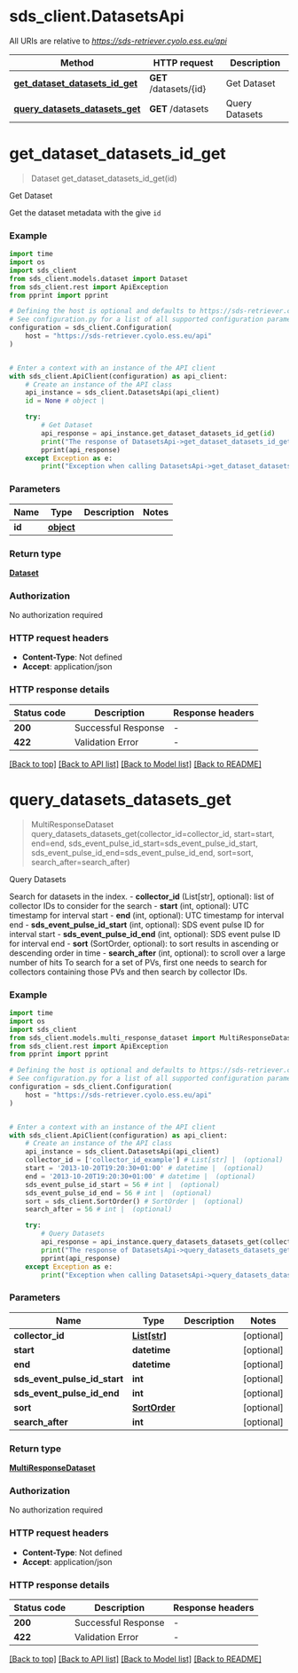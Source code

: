 # sds_client.DatasetsApi

All URIs are relative to *https://sds-retriever.cyolo.ess.eu/api*

Method | HTTP request | Description
------------- | ------------- | -------------
[**get_dataset_datasets_id_get**](DatasetsApi.md#get_dataset_datasets_id_get) | **GET** /datasets/{id} | Get Dataset
[**query_datasets_datasets_get**](DatasetsApi.md#query_datasets_datasets_get) | **GET** /datasets | Query Datasets


# **get_dataset_datasets_id_get**
> Dataset get_dataset_datasets_id_get(id)

Get Dataset

Get the dataset metadata with the give `id`

### Example

```python
import time
import os
import sds_client
from sds_client.models.dataset import Dataset
from sds_client.rest import ApiException
from pprint import pprint

# Defining the host is optional and defaults to https://sds-retriever.cyolo.ess.eu/api
# See configuration.py for a list of all supported configuration parameters.
configuration = sds_client.Configuration(
    host = "https://sds-retriever.cyolo.ess.eu/api"
)


# Enter a context with an instance of the API client
with sds_client.ApiClient(configuration) as api_client:
    # Create an instance of the API class
    api_instance = sds_client.DatasetsApi(api_client)
    id = None # object | 

    try:
        # Get Dataset
        api_response = api_instance.get_dataset_datasets_id_get(id)
        print("The response of DatasetsApi->get_dataset_datasets_id_get:\n")
        pprint(api_response)
    except Exception as e:
        print("Exception when calling DatasetsApi->get_dataset_datasets_id_get: %s\n" % e)
```



### Parameters

Name | Type | Description  | Notes
------------- | ------------- | ------------- | -------------
 **id** | [**object**](.md)|  | 

### Return type

[**Dataset**](Dataset.md)

### Authorization

No authorization required

### HTTP request headers

 - **Content-Type**: Not defined
 - **Accept**: application/json

### HTTP response details
| Status code | Description | Response headers |
|-------------|-------------|------------------|
**200** | Successful Response |  -  |
**422** | Validation Error |  -  |

[[Back to top]](#) [[Back to API list]](../README.md#documentation-for-api-endpoints) [[Back to Model list]](../README.md#documentation-for-models) [[Back to README]](../README.md)

# **query_datasets_datasets_get**
> MultiResponseDataset query_datasets_datasets_get(collector_id=collector_id, start=start, end=end, sds_event_pulse_id_start=sds_event_pulse_id_start, sds_event_pulse_id_end=sds_event_pulse_id_end, sort=sort, search_after=search_after)

Query Datasets

Search for datasets in the index. - **collector_id** (List[str], optional): list of collector IDs to   consider for the search - **start** (int, optional): UTC timestamp for interval start - **end** (int, optional): UTC timestamp for interval end - **sds_event_pulse_id_start** (int, optional): SDS event pulse ID for interval start - **sds_event_pulse_id_end** (int, optional): SDS event pulse ID for interval end - **sort** (SortOrder, optional): to sort results in ascending or descending order in time - **search_after** (int, optional): to scroll over a large number of hits  To search for a set of PVs, first one needs to search for collectors containing those PVs and then search by collector IDs.

### Example

```python
import time
import os
import sds_client
from sds_client.models.multi_response_dataset import MultiResponseDataset
from sds_client.rest import ApiException
from pprint import pprint

# Defining the host is optional and defaults to https://sds-retriever.cyolo.ess.eu/api
# See configuration.py for a list of all supported configuration parameters.
configuration = sds_client.Configuration(
    host = "https://sds-retriever.cyolo.ess.eu/api"
)


# Enter a context with an instance of the API client
with sds_client.ApiClient(configuration) as api_client:
    # Create an instance of the API class
    api_instance = sds_client.DatasetsApi(api_client)
    collector_id = ['collector_id_example'] # List[str] |  (optional)
    start = '2013-10-20T19:20:30+01:00' # datetime |  (optional)
    end = '2013-10-20T19:20:30+01:00' # datetime |  (optional)
    sds_event_pulse_id_start = 56 # int |  (optional)
    sds_event_pulse_id_end = 56 # int |  (optional)
    sort = sds_client.SortOrder() # SortOrder |  (optional)
    search_after = 56 # int |  (optional)

    try:
        # Query Datasets
        api_response = api_instance.query_datasets_datasets_get(collector_id=collector_id, start=start, end=end, sds_event_pulse_id_start=sds_event_pulse_id_start, sds_event_pulse_id_end=sds_event_pulse_id_end, sort=sort, search_after=search_after)
        print("The response of DatasetsApi->query_datasets_datasets_get:\n")
        pprint(api_response)
    except Exception as e:
        print("Exception when calling DatasetsApi->query_datasets_datasets_get: %s\n" % e)
```



### Parameters

Name | Type | Description  | Notes
------------- | ------------- | ------------- | -------------
 **collector_id** | [**List[str]**](str.md)|  | [optional] 
 **start** | **datetime**|  | [optional] 
 **end** | **datetime**|  | [optional] 
 **sds_event_pulse_id_start** | **int**|  | [optional] 
 **sds_event_pulse_id_end** | **int**|  | [optional] 
 **sort** | [**SortOrder**](.md)|  | [optional] 
 **search_after** | **int**|  | [optional] 

### Return type

[**MultiResponseDataset**](MultiResponseDataset.md)

### Authorization

No authorization required

### HTTP request headers

 - **Content-Type**: Not defined
 - **Accept**: application/json

### HTTP response details
| Status code | Description | Response headers |
|-------------|-------------|------------------|
**200** | Successful Response |  -  |
**422** | Validation Error |  -  |

[[Back to top]](#) [[Back to API list]](../README.md#documentation-for-api-endpoints) [[Back to Model list]](../README.md#documentation-for-models) [[Back to README]](../README.md)

